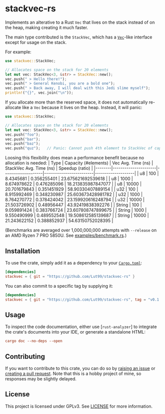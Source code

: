 # stackvec-rs
Implements an alterative to a Rust `Vec` that lives on the stack instead of on the heap, making creating it much faster.

The main type contributed is the `StackVec`, which has a [`Vec`](https://doc.rust-lang.org/std/vec/struct.Vec.html)-like interface except for usage on the stack.

For example:
```rust
use stackvec::StackVec;

// Allocates space on the stack for 20 elements
let mut vec: StackVec<3, &str> = StackVec::new();
vec.push(" > Hello there!");
vec.push(" > General Kenobi, you are a bold one");
vec.push(" > Back away, I will deal with this Jedi slime myself");
println!("{}", vec.join("\n"));
```

If you allocate more than the reserved space, it does not automatically re-allocate like a `Vec` because it lives on the heap. Instead, it will panic:
```rust
use stackvec::StackVec;

// Allocates space on the stack for 20 elements
let mut vec: StackVec<3, &str> = StackVec::new();
vec.push("foo");
vec.push("bar");
vec.push("baz");
vec.push("quz");   // Panic: Cannot push 4th element to StackVec of capacity 3
```

Loosing this flexibility does mean a performance benefit because no allocation is needed:
| Type   | Capacity (#elements) | Vec Avg. Time (ns) | StackVec Avg. Time (ns) | Speedup (ratio)    |
|--------|----------------------|--------------------|-------------------------|--------------------|
| u8     | 100                  | 8.4345681          | 0.356255401             | 23.675621692539618 |
| u8     | 1000                 | 8.674978622        | 0.476285096             | 18.213835987847077 |
| u8     | 10000                | 20.701679843       | 0.351451929             | 58.90330407889154  |
| u32    | 100                  | 8.915992469        | 0.348230987             | 25.603673428981782 |
| u32    | 1000                 | 8.764270772        | 0.378424042             | 23.159920616248794 |
| u32    | 10000                | 21.503726902       | 0.48956447              | 43.92419838392276  |
| String | 100                  | 9.059891424        | 0.383766724             | 23.607808747899675 |
| String | 1000                 | 9.550490999        | 0.489552548             | 19.508612585139687 |
| String | 10000                | 21.243622152       | 0.388852937             | 54.63150752028395  |

(Benchmarks are averaged over 1,000,000,000 attempts with `--release` on an AMD Ryzen 7 PRO 5850U. See [examples/benchmark.rs](./examples/benchmark.rs).)


## Installation
To use the crate, simply add it as a dependency to your [`Cargo.toml`](https://doc.rust-lang.org/cargo/reference/manifest.html):
```toml
[dependencies]
stackvec = { git = "https://github.com/Lut99/stackvec-rs" }
```

You can also commit to a specific tag by supplying it:
```toml
[dependencies]
stackvec = { git = "https://github.com/Lut99/stackvec-rs", tag = "v0.1.0" }
```


## Usage
To inspect the code documentation, either use [`rust-analyzer`] to integrate the crate's documents into your IDE, or generate a standalone HTML:
```toml
cargo doc --no-deps --open
```


## Contributing
If you want to contribute to this crate, you can do so by [raising an issue](https://github.com/Lut99/stackvec-rs/issues) or [creating a pull request](https://github.com/Lut99/stackvec-rs/pulls). Note that this is a hobby project of mine, so responses may be slightly delayed.


## License
This project is licensed under GPLv3. See [LICENSE](./LICENSE) for more information.
